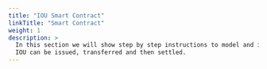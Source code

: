 ```yaml
---
title: "IOU Smart Contract"
linkTitle: "Smart Contract"
weight: 1
description: >
  In this section we will show step by step instructions to model and implement IOU smart contract: <br>
  IOU can be issued, transferred and then settled.
---
```



